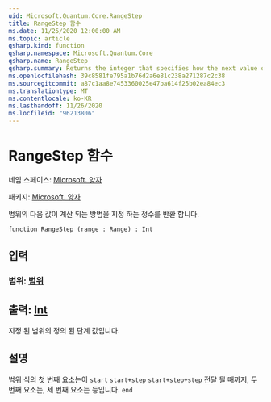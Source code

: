 ```yaml
---
uid: Microsoft.Quantum.Core.RangeStep
title: RangeStep 함수
ms.date: 11/25/2020 12:00:00 AM
ms.topic: article
qsharp.kind: function
qsharp.namespace: Microsoft.Quantum.Core
qsharp.name: RangeStep
qsharp.summary: Returns the integer that specifies how the next value of a range is calculated.
ms.openlocfilehash: 39c8581fe795a1b76d2a6e81c238a271287c2c38
ms.sourcegitcommit: a87c1aa8e7453360025e47ba614f25b02ea84ec3
ms.translationtype: MT
ms.contentlocale: ko-KR
ms.lasthandoff: 11/26/2020
ms.locfileid: "96213806"
---
```

# <a name="rangestep-function"></a>RangeStep 함수

네임 스페이스: [Microsoft. 양자](xref:Microsoft.Quantum.Core)

패키지: [Microsoft. 양자](https://nuget.org/packages/Microsoft.Quantum.QSharp.Core)


범위의 다음 값이 계산 되는 방법을 지정 하는 정수를 반환 합니다.

```qsharp
function RangeStep (range : Range) : Int
```


## <a name="input"></a>입력

### <a name="range--range"></a>범위: [범위](xref:microsoft.quantum.lang-ref.range)





## <a name="output--int"></a>출력: [Int](xref:microsoft.quantum.lang-ref.int)

지정 된 범위의 정의 된 단계 값입니다.

## <a name="remarks"></a>설명

범위 식의 첫 번째 요소는이 `start` `start+step` `start+step+step` 전달 될 때까지, 두 번째 요소는, 세 번째 요소는 등입니다. `end`